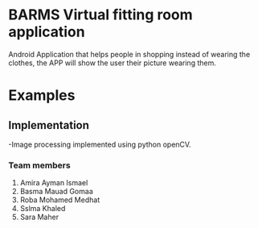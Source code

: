 # BARMS Virtual fitting room application
Android Application that helps people in shopping instead of wearing the clothes, the APP will show the user their picture wearing them.

# Examples 



## Implementation
-Image processing implemented using python openCV.

### Team members
1) Amira Ayman Ismael
2) Basma Mauad Gomaa
3) Roba Mohamed Medhat
4) Sslma Khaled
5) Sara Maher
